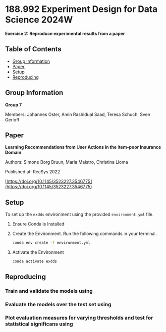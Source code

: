 # 188.992 Experiment Design for Data Science 2024W
**Exercise 2: Reproduce experimental results from a paper**

## Table of Contents
- [Group Information](#group-information)
- [Paper](#paper)
- [Setup](#setup)
- [Reproducing](#reproducing)

## Group Information
**Group 7**

Members: Johannes Oster, Amin Rashidual Saad, Teresa Schuch, Sven Gerloff

## Paper
**Learning Recommendations from User Actions in the Item-poor Insurance Domain**

Authors: Simone Borg Bruun, Maria Maistro, Christina Lioma  

Published at: RecSys 2022

[https://doi.org/10.1145/3523227.3546775](https://doi.org/10.1145/3523227.3546775)

## Setup

To set up the `exdds` environment using the provided `environment.yml` file.

1. Ensure Conda is Installed

2. Create the Environment. Run the following commands in your terminal.

   ```bash
   conda env create -f environment.yml

3. Activate the Environment

   ```bash
   conda activate exdds

## Reproducing

### Train and validate the models using

### Evaluate the models over the test set using

### Plot evaluation measures for varying thresholds and test for statistical significans using
